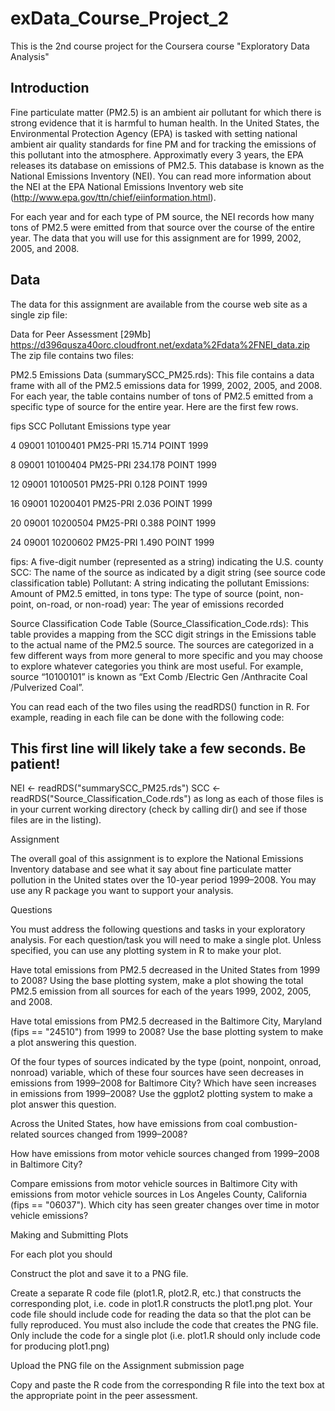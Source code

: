 # exData_Course_Project_2
This is the 2nd course project for the Coursera course "Exploratory Data Analysis" 

## Introduction ##

Fine particulate matter (PM2.5) is an ambient air pollutant for which there is strong evidence that it is harmful to human health. In the United States, the Environmental Protection Agency (EPA) is tasked with setting national ambient air quality standards for fine PM and for tracking the emissions of this pollutant into the atmosphere. Approximatly every 3 years, the EPA releases its database on emissions of PM2.5. This database is known as the National Emissions Inventory (NEI). You can read more information about the NEI at the EPA National Emissions Inventory web site (http://www.epa.gov/ttn/chief/eiinformation.html).

For each year and for each type of PM source, the NEI records how many tons of PM2.5 were emitted from that source over the course of the entire year. The data that you will use for this assignment are for 1999, 2002, 2005, and 2008.

## Data ##

The data for this assignment are available from the course web site as a single zip file:

Data for Peer Assessment [29Mb] https://d396qusza40orc.cloudfront.net/exdata%2Fdata%2FNEI_data.zip
The zip file contains two files:

PM2.5 Emissions Data (summarySCC_PM25.rds): This file contains a data frame with all of the PM2.5 emissions data for 1999, 2002, 2005, and 2008. For each year, the table contains number of tons of PM2.5 emitted from a specific type of source for the entire year. Here are the first few rows.

   fips      SCC Pollutant Emissions  type year

4  09001 10100401  PM25-PRI    15.714 POINT 1999

8  09001 10100404  PM25-PRI   234.178 POINT 1999

12 09001 10100501  PM25-PRI     0.128 POINT 1999

16 09001 10200401  PM25-PRI     2.036 POINT 1999

20 09001 10200504  PM25-PRI     0.388 POINT 1999

24 09001 10200602  PM25-PRI     1.490 POINT 1999

fips: A five-digit number (represented as a string) indicating the U.S. county
SCC: The name of the source as indicated by a digit string (see source code classification table)
Pollutant: A string indicating the pollutant
Emissions: Amount of PM2.5 emitted, in tons
type: The type of source (point, non-point, on-road, or non-road)
year: The year of emissions recorded

Source Classification Code Table (Source_Classification_Code.rds): This table provides a mapping from the SCC digit strings in the Emissions table to the actual name of the PM2.5 source. The sources are categorized in a few different ways from more general to more specific and you may choose to explore whatever categories you think are most useful. For example, source “10100101” is known as “Ext Comb /Electric Gen /Anthracite Coal /Pulverized Coal”.

You can read each of the two files using the readRDS() function in R. For example, reading in each file can be done with the following code:

## This first line will likely take a few seconds. Be patient!
NEI <- readRDS("summarySCC_PM25.rds")
SCC <- readRDS("Source_Classification_Code.rds")
as long as each of those files is in your current working directory (check by calling dir() and see if those files are in the listing).

Assignment

The overall goal of this assignment is to explore the National Emissions Inventory database and see what it say about fine particulate matter pollution in the United states over the 10-year period 1999–2008. You may use any R package you want to support your analysis.

Questions

You must address the following questions and tasks in your exploratory analysis. For each question/task you will need to make a single plot. Unless specified, you can use any plotting system in R to make your plot.

Have total emissions from PM2.5 decreased in the United States from 1999 to 2008? Using the base plotting system, make a plot showing the total PM2.5 emission from all sources for each of the years 1999, 2002, 2005, and 2008.

Have total emissions from PM2.5 decreased in the Baltimore City, Maryland (fips == "24510") from 1999 to 2008? Use the base plotting system to make a plot answering this question.

Of the four types of sources indicated by the type (point, nonpoint, onroad, nonroad) variable, which of these four sources have seen decreases in emissions from 1999–2008 for Baltimore City? Which have seen increases in emissions from 1999–2008? Use the ggplot2 plotting system to make a plot answer this question.

Across the United States, how have emissions from coal combustion-related sources changed from 1999–2008?

How have emissions from motor vehicle sources changed from 1999–2008 in Baltimore City?

Compare emissions from motor vehicle sources in Baltimore City with emissions from motor vehicle sources in Los Angeles County, California (fips == "06037"). Which city has seen greater changes over time in motor vehicle emissions?

Making and Submitting Plots

For each plot you should

Construct the plot and save it to a PNG file.

Create a separate R code file (plot1.R, plot2.R, etc.) that constructs the corresponding plot, i.e. code in plot1.R constructs the plot1.png plot. Your code file should include code for reading the data so that the plot can be fully reproduced. You must also include the code that creates the PNG file. Only include the code for a single plot (i.e. plot1.R should only include code for producing plot1.png)

Upload the PNG file on the Assignment submission page

Copy and paste the R code from the corresponding R file into the text box at the appropriate point in the peer assessment.
